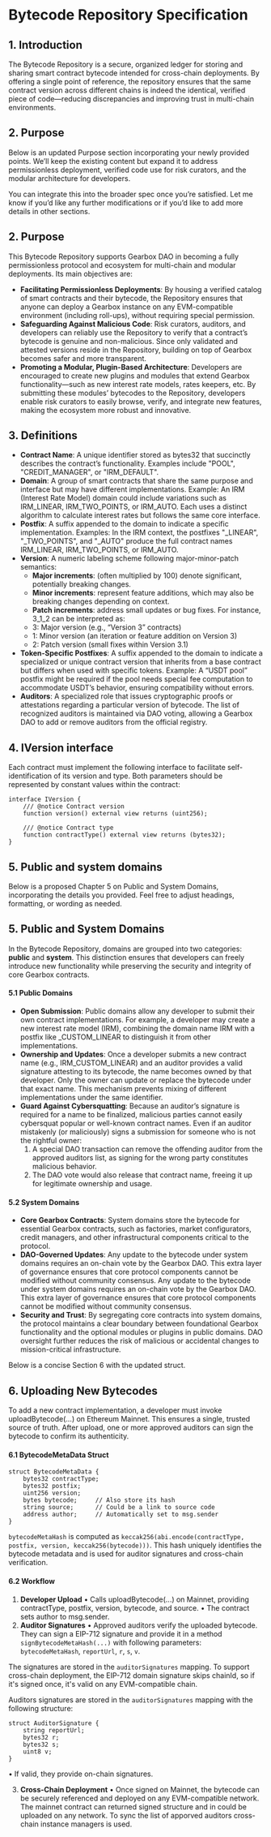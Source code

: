 # Bytecode Repository Specification

## 1. Introduction

The Bytecode Repository is a secure, organized ledger for storing and sharing smart contract bytecode intended for cross-chain deployments. By offering a single point of reference, the repository ensures that the same contract version across different chains is indeed the identical, verified piece of code—reducing discrepancies and improving trust in multi-chain environments.

## 2. Purpose

Below is an updated Purpose section incorporating your newly provided points. We’ll keep the existing content but expand it to address permissionless deployment, verified code use for risk curators, and the modular architecture for developers.

You can integrate this into the broader spec once you’re satisfied. Let me know if you’d like any further modifications or if you’d like to add more details in other sections.

## 2. Purpose

This Bytecode Repository supports Gearbox  DAO in becoming a fully permissionless protocol and ecosystem for multi-chain and modular deployments. Its main objectives are:
- **Facilitating Permissionless Deployments**: By housing a verified catalog of smart contracts and their bytecode, the Repository ensures that anyone can deploy a Gearbox instance on any EVM-compatible environment (including roll-ups), without requiring special permission.
- **Safeguarding Against Malicious Code**: Risk curators, auditors, and developers can reliably use the Repository to verify that a contract’s bytecode is genuine and non-malicious. Since only validated and attested versions reside in the Repository, building on top of Gearbox becomes safer and more transparent.
- **Promoting a Modular, Plugin-Based Architecture**: Developers are encouraged to create new plugins and modules that extend Gearbox functionality—such as new interest rate models, rates keepers, etc. By submitting these modules’ bytecodes to the Repository, developers enable risk curators to easily browse, verify, and integrate new features, making the ecosystem more robust and innovative.

## 3. Definitions
-	**Contract Name**: A unique identifier stored as bytes32 that succinctly describes the contract’s functionality. Examples include "POOL", "CREDIT_MANAGER", or "IRM_DEFAULT".
-	**Domain**: A group of smart contracts that share the same purpose and interface but may have different implementations. Example: An IRM (Interest Rate Model) domain could include variations such as IRM_LINEAR, IRM_TWO_POINTS, or IRM_AUTO. Each uses a distinct algorithm to calculate interest rates but follows the same core interface.
-	**Postfix**: A suffix appended to the domain to indicate a specific implementation. Examples: In the IRM context, the postfixes "_LINEAR", "_TWO_POINTS", and "_AUTO" produce the full contract names IRM_LINEAR, IRM_TWO_POINTS, or IRM_AUTO.
-	**Version**: A numeric labeling scheme following major-minor-patch semantics:
    -	**Major increments**: (often multiplied by 100) denote significant, potentially breaking changes.
    -	**Minor increments**: represent feature additions, which may also be breaking changes depending on context.
    -	**Patch increments**: address small updates or bug fixes.
    For instance, 3_1_2 can be interpreted as:
    -	3: Major version (e.g., “Version 3” contracts)
    -	1: Minor version (an iteration or feature addition on Version 3)
    -	2: Patch version (small fixes within Version 3.1)
- **Token-Specific Postfixes**: A suffix appended to the domain to indicate a specialized or unique contract version that inherits from a base contract but differs when used with specific tokens.
Example: A “USDT pool” postfix might be required if the pool needs special fee computation to accommodate USDT’s behavior, ensuring compatibility without errors.
- **Auditors**: A specialized role that issues cryptographic proofs or attestations regarding a particular version of bytecode. The list of recognized auditors is maintained via DAO voting, allowing a Gearbox DAO to add or remove auditors from the official registry.

## 4. IVersion interface
Each contract must implement the following interface to facilitate self-identification of its version and type. Both parameters should be represented by constant values within the contract:

```solidity
interface IVersion {
    /// @notice Contract version
    function version() external view returns (uint256);

    /// @notice Contract type
    function contractType() external view returns (bytes32);
}
```

## 5. Public and system domains
Below is a proposed Chapter 5 on Public and System Domains, incorporating the details you provided. Feel free to adjust headings, formatting, or wording as needed.

## 5. Public and System Domains
In the Bytecode Repository, domains are grouped into two categories: **public** and **system**. This distinction ensures that developers can freely introduce new functionality while preserving the security and integrity of core Gearbox contracts.

#### 5.1 Public Domains
- **Open Submission**: Public domains allow any developer to submit their own contract implementations. For example, a developer may create a new interest rate model (IRM), combining the domain name IRM with a postfix like _CUSTOM_LINEAR to distinguish it from other implementations.
- **Ownership and Updates**: Once a developer submits a new contract name (e.g., IRM_CUSTOM_LINEAR) and an auditor provides a valid signature attesting to its bytecode, the name becomes owned by that developer. Only the owner can update or replace the bytecode under that exact name. This mechanism prevents mixing of different implementations under the same identifier.
- **Guard Against Cybersquatting**: Because an auditor’s signature is required for a name to be finalized, malicious parties cannot easily cybersquat popular or well-known contract names. Even if an auditor mistakenly (or maliciously) signs a submission for someone who is not the rightful owner:
	1.	A special DAO transaction can remove the offending auditor from the approved auditors list, as signing for the wrong party constitutes malicious behavior.
	2.	The DAO vote would also release that contract name, freeing it up for legitimate ownership and usage.

#### 5.2 System Domains
- **Core Gearbox Contracts**: System domains store the bytecode for essential Gearbox contracts, such as factories, market configurators, credit managers, and other infrastructural components critical to the protocol.
- **DAO-Governed Updates**: Any update to the bytecode under system domains requires an on-chain vote by the Gearbox DAO. This extra layer of governance ensures that core protocol components cannot be modified without community consensus.
Any update to the bytecode under system domains requires an on-chain vote by the Gearbox DAO. This extra layer of governance ensures that core protocol components cannot be modified without community consensus.
- **Security and Trust**: By segregating core contracts into system domains, the protocol maintains a clear boundary between foundational Gearbox functionality and the optional modules or plugins in public domains. DAO oversight further reduces the risk of malicious or accidental changes to mission-critical infrastructure.

Below is a concise Section 6 with the updated struct.

## 6. Uploading New Bytecodes

To add a new contract implementation, a developer must invoke uploadBytecode(...) on Ethereum Mainnet. This ensures a single, trusted source of truth. After upload, one or more approved auditors can sign the bytecode to confirm its authenticity.

#### 6.1 BytecodeMetaData Struct

```solidity
struct BytecodeMetaData {
    bytes32 contractType;
    bytes32 postfix;
    uint256 version;
    bytes bytecode;     // Also store its hash
    string source;      // Could be a link to source code
    address author;     // Automatically set to msg.sender
}
```

`bytecodeMetaHash` is computed as `keccak256(abi.encode(contractType, postfix, version, keccak256(bytecode)))`. This hash uniquely identifies the bytecode metadata and is used for auditor signatures and cross-chain verification.


#### 6.2 Workflow
1.	**Developer Upload**
•	Calls uploadBytecode(...) on Mainnet, providing contractType, postfix, version, bytecode, and source.
•	The contract sets author to msg.sender.
2.	**Auditor Signatures**
•	Approved auditors verify the uploaded bytecode. They can sign a EIP-712 signature and provide it in a method `signBytecodeMetaHash(...)` with following parameters: `bytecodeMetaHash`, `reportUrl`, `r`, `s`, `v`.

The signatures are stored in the `auditorSignatures` mapping. To support cross-chain deployment, the EIP-712 domain signature skips chainId, so if it's signed once, it's valid on any EVM-compatible chain.

Auditors signatures are stored in the `auditorSignatures` mapping with the following structure:

```solidity
struct AuditorSignature {
    string reportUrl;
    bytes32 r;
    bytes32 s;
    uint8 v;
}
```
•	If valid, they provide on-chain signatures.

3.	**Cross-Chain Deployment**
•	Once signed on Mainnet, the bytecode can be securely referenced and deployed on any EVM-compatible network. The mainnet contract can returned signed structure and in could be uploaded on any network. To sync the list of apporved auditors cross-chain instance managers is used.